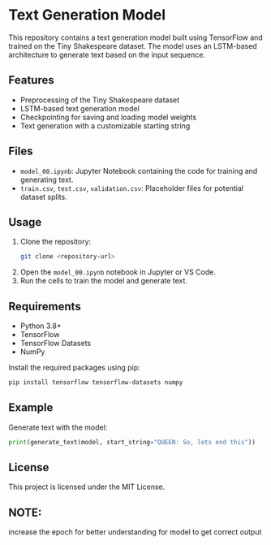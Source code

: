# Text Generation Model

This repository contains a text generation model built using TensorFlow and trained on the Tiny Shakespeare dataset. The model uses an LSTM-based architecture to generate text based on the input sequence.

## Features
- Preprocessing of the Tiny Shakespeare dataset
- LSTM-based text generation model
- Checkpointing for saving and loading model weights
- Text generation with a customizable starting string

## Files
- `model_00.ipynb`: Jupyter Notebook containing the code for training and generating text.
- `train.csv`, `test.csv`, `validation.csv`: Placeholder files for potential dataset splits.

## Usage
1. Clone the repository:
   ```bash
   git clone <repository-url>
   ```
2. Open the `model_00.ipynb` notebook in Jupyter or VS Code.
3. Run the cells to train the model and generate text.

## Requirements
- Python 3.8+
- TensorFlow
- TensorFlow Datasets
- NumPy

Install the required packages using pip:
```bash
pip install tensorflow tensorflow-datasets numpy
```

## Example
Generate text with the model:
```python
print(generate_text(model, start_string="QUEEN: So, lets end this"))
```

## License
This project is licensed under the MIT License.

## NOTE:
increase the epoch for better understanding for model to get correct output
